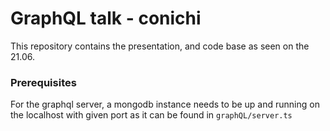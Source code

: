 # GraphQL talk - conichi

This repository contains the presentation, and code base as seen on the 21.06. 


### Prerequisites
For the graphql server, a mongodb instance needs to be up and running on the localhost with given port as it can be found in `graphQL/server.ts`
